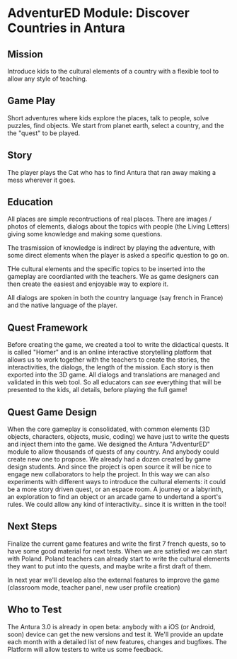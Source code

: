 # AdventurED Module: Discover Countries in Antura

## Mission
Introduce kids to the cultural elements of a country with a flexible tool to allow any style of teaching.

## Game Play
Short adventures where kids explore the places, talk to people, solve puzzles, find objects.
We start from planet earth, select a country, and the the "quest" to be played.

## Story
The player plays the Cat who has to find Antura that ran away making a mess wherever it goes.

## Education
All places are simple recontructions of real places. There are images / photos of elements, dialogs about the topics with people (the Living Letters) giving some knowledge and making some questions.

The trasmission of knowledge is indirect by playing the adventure, with some direct elements when the player is asked a specific question to go on.

THe cultural elements and the specific topics to be inserted into the gameplay are coordianted with the teachers. We as game designers can then create the easiest and enjoyable way to explore it.

All dialogs are spoken in both the country language (say french in France) and the native language of the player.

## Quest Framework
Before creating the game, we created a tool to write the didactical quests.
It is called "Homer" and is an online interactive storytelling platform that allows us to work together with the teachers to create the stories, the interactivities, the dialogs, the length of the mission. Each story is then exported into the 3D game. All dialogs and translations are managed and validated in this web tool.
So all educators can _see_ everything that will be presented to the kids, all details, before playing the full game!

## Quest Game Design
When the core gameplay is consolidated, with common elements (3D objects, characters, objects, music, coding) we have just to write the quests and inject them into the game. We designed the Antura "AdventurED" module to allow thousands of quests of any country. And anybody could create new one to propose.
We already had a dozen created by game design students. And since the project is open source it will be nice to engage new collaborators to help the project.
In this way we can also experiments with different ways to introduce the cultural elements: it could be a more story driven quest, or an espace room. A journey or a labyrinth, an exploration to find an object or an arcade game to undertand a sport's rules. We could allow any kind of interactivity.. since it is written in the tool!

## Next Steps
Finalize the current game features and write the first 7 french quests, so to have some good material for next tests.
When we are satisfied we can start with Poland.
Poland teachers can already start to write the cultural elements they want to put into the quests, and maybe write a first draft of them.

In next year we'll develop also the external features to improve the game (classroom mode, teacher panel, new user profile creation)

## Who to Test
The Antura 3.0 is already in open beta: anybody with a iOS (or Android, soon) device can get the new versions and test it. We'll provide an update each month with a detailed list of new features, changes and bugfixes. The Platform will allow testers to write us some feedback.


